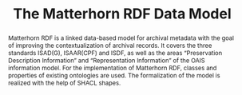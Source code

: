 ---
abstract: Matterhorn RDF is a linked data-based model for archival metadata with the
  goal of improving the contextualization of archival records. It covers the three
  standards ISAD(G), ISAAR(CPF) and ISDF, as well as the areas “Preservation Description
  Information” and “Representation Information” of the OAIS information model. For
  the implementation of Matterhorn RDF, classes and properties of existing ontologies
  are used. The formalization of the model is realized with the help of SHACL shapes.
creators:
- Dubois, Alain
- Wildi, Tobias
date: null
document_url: https://services.phaidra.univie.ac.at/api/object/o:1079685/download
grand_parent: iPRES
institutions: []
keywords: []
landing_page_url: https://phaidra.univie.ac.at/o:1079685
language: eng
layout: publication
license: CC BY 4.0 International
notes_url: null
parent: iPRES 2019
publication_type: paper
size: 253776
slides_url: null
source_name: iPRES
title: 'The Matterhorn RDF Data Model '
year: 2019
---